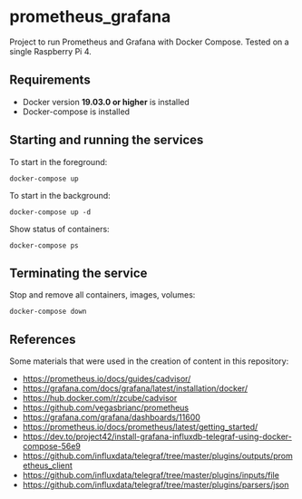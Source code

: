 # prometheus_grafana
Project to run Prometheus and Grafana with Docker Compose. Tested on a single Raspberry Pi 4.

## Requirements
 - Docker version **19.03.0 or higher** is installed
 - Docker-compose is installed


## Starting and running the services

To start in the foreground:
```
docker-compose up
```

To start in the background:
```
docker-compose up -d
```

Show status of containers:
```
docker-compose ps
```

## Terminating the service
Stop and remove all containers, images, volumes:
```
docker-compose down
```

## References
Some materials that were used in the creation of content in this repository:
 - https://prometheus.io/docs/guides/cadvisor/
 - https://grafana.com/docs/grafana/latest/installation/docker/
 - https://hub.docker.com/r/zcube/cadvisor
 - https://github.com/vegasbrianc/prometheus
 - https://grafana.com/grafana/dashboards/11600
 - https://prometheus.io/docs/prometheus/latest/getting_started/
 - https://dev.to/project42/install-grafana-influxdb-telegraf-using-docker-compose-56e9
 - https://github.com/influxdata/telegraf/tree/master/plugins/outputs/prometheus_client
 - https://github.com/influxdata/telegraf/tree/master/plugins/inputs/file
 - https://github.com/influxdata/telegraf/tree/master/plugins/parsers/json
